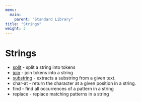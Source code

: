 ```yaml
---
menu:
  main:
    parent: "Standard Library"
title: "Strings"
weight: 3
---
```


# Strings

- [split](split) - split a string into tokens
- [join](join) - join tokens into a string
- [substring](substring) - extracts a substring from a given text.
- char-at - return the character at a given position in a string.
- find - find all occurrences of a pattern in a string
- replace - replace matching patterns in a string